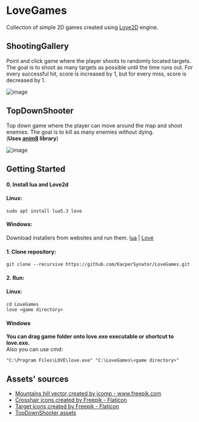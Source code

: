 # LoveGames

Collection of simple 2D games created using [Love2D](https://love2d.org/) engine.

## ShootingGallery

Point and click game where the player shoots to randomly located targets. The goal is to shoot as many targets as possible until the time runs out. For every successful hit, score is increased by 1, but for every miss, score is decreased by 1.

![image](https://user-images.githubusercontent.com/62207289/182657765-41039550-f289-4a8c-8ca4-65354a25345a.png)

## TopDownShooter

Top down game where the player can move around the map and shoot enemies. The goal is to kill as many enemies without dying.  
(**Uses [anim8](https://github.com/kikito/anim8) library**)

![image](https://user-images.githubusercontent.com/62207289/183257780-ca7f2312-164c-44a8-ba60-8324d487df4f.png)


## Getting Started

#### 0. Install lua and Love2d
#### Linux:
```
sudo apt install lua5.3 love
```

#### Windows:
Download installers from websites and run them. [lua](https://www.lua.org/download.html) | [Love](https://love2d.org/)

#### 1. Clone repository:
```
git clone --recursive https://github.com/KacperSynator/LoveGames.git
```

#### 2. Run:
#### Linux:
```
cd LoveGames
love <game directory>
```

#### Windows
**You can drag game folder onto love.exe executable or shortcut to love.exe.**  
Also you can use cmd:
```
"C:\Program Files\LOVE\love.exe" "C:\LoveGames\<game directory>"
```

## Assets' sources

* <a href='https://www.freepik.com/vectors/mountains-hill'>Mountains hill vector created by jcomp - www.freepik.com</a>  
* <a href="https://www.flaticon.com/free-icons/crosshair" title="crosshair icons">Crosshair icons created by Freepik - Flaticon</a>  
* <a href="https://www.flaticon.com/free-icons/target" title="target icons">Target icons created by Freepik - Flaticon</a>
*  <a href="https://thomasgvd.itch.io/top-down-shooter" title="TopDownShooter assets">TopDownShooter assets</a>
